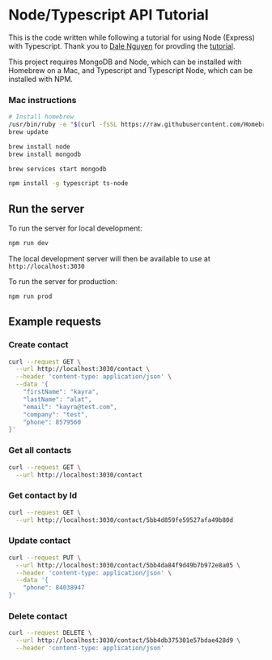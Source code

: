 # Node/Typescript API Tutorial

This is the code written while following a tutorial for using Node (Express) with Typescript. Thank you to [Dale Nguyen](https://itnext.io/@dalenguyen) for provding the [tutorial](https://itnext.io/building-restful-web-apis-with-node-js-express-mongodb-and-typescript-part-1-2-195bdaf129cf).

This project requires MongoDB and Node, which can be installed with Homebrew on a Mac, and Typescript and Typescript Node, which can be installed with NPM.

### Mac instructions

```bash
# Install homebrew 
/usr/bin/ruby -e "$(curl -fsSL https://raw.githubusercontent.com/Homebrew/install/master/install)"
brew update

brew install node
brew install mongodb

brew services start mongodb

npm install -g typescript ts-node
```

## Run the server

To run the server for local development:

```bash
npm run dev
```

The local development server will then be available to use at `http://localhost:3030`

To run the server for production:

```bash
npm run prod
```

## Example requests

### Create contact

```bash
curl --request GET \
  --url http://localhost:3030/contact \
  --header 'content-type: application/json' \
  --data '{
	"firstName": "kayra",
	"lastName": "alat",
	"email": "kayra@test.com",
	"company": "test",
	"phone": 8579560
}'
```

### Get all contacts

```bash
curl --request GET \
  --url http://localhost:3030/contact
```

### Get contact by Id

```bash
curl --request GET \
  --url http://localhost:3030/contact/5bb4d859fe59527afa49b80d
```

### Update contact

```bash
curl --request PUT \
  --url http://localhost:3030/contact/5bb4da84f9d49b7b972e8a05 \
  --header 'content-type: application/json' \
  --data '{
	"phone": 84038947
}'
```

### Delete contact

```bash
curl --request DELETE \
  --url http://localhost:3030/contact/5bb4db375301e57bdae428d9 \
  --header 'content-type: application/json'
```